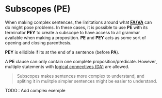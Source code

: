 # Subscopes (PE)

When making complex sentences, the limitations around what
[**FA/VA**](../bindings/VA_FA.md) can do might pose problems. In these cases, it
is possible to use **PE** with its terminator **PEY** to create a subscope to
have access to all grammar available when making a proposition. **PE** and
**PEY** acts as some sort of opening and closing parenthesis.

**PEY** is ellidible if its at the end of a sentence (before **PA**).

A **PE** clause can only contain one complete proposition/predicate. However,
multiple statements with [logical connectives (DA)](./DA.md) are allowed.

> Subscopes makes sentences more complex to understand, and spliting it in
> mulitple simpler sentences might be easier to understand.

TODO : Add complex exemple